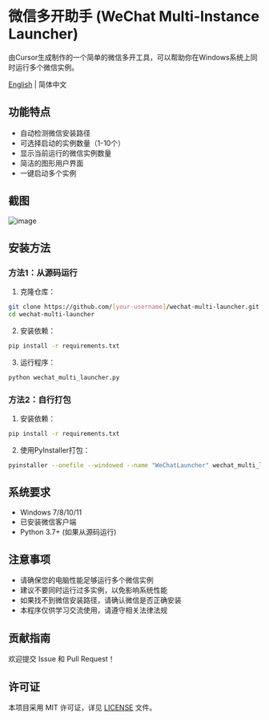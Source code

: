 # 微信多开助手 (WeChat Multi-Instance Launcher)

由Cursor生成制作的一个简单的微信多开工具，可以帮助你在Windows系统上同时运行多个微信实例。

[English](README_EN.md) | 简体中文

## 功能特点

- 自动检测微信安装路径
- 可选择启动的实例数量（1-10个）
- 显示当前运行的微信实例数量
- 简洁的图形用户界面
- 一键启动多个实例

## 截图

![image](https://github.com/user-attachments/assets/44d93c11-ed97-4f3a-b47e-f93b3c91a51e)


## 安装方法

### 方法1：从源码运行

1. 克隆仓库：
```bash
git clone https://github.com/[your-username]/wechat-multi-launcher.git
cd wechat-multi-launcher
```

2. 安装依赖：
```bash
pip install -r requirements.txt
```

3. 运行程序：
```bash
python wechat_multi_launcher.py
```

### 方法2：自行打包

1. 安装依赖：
```bash
pip install -r requirements.txt
```

2. 使用PyInstaller打包：
```bash
pyinstaller --onefile --windowed --name "WeChatLauncher" wechat_multi_launcher.py
```

## 系统要求

- Windows 7/8/10/11
- 已安装微信客户端
- Python 3.7+ (如果从源码运行)

## 注意事项

- 请确保您的电脑性能足够运行多个微信实例
- 建议不要同时运行过多实例，以免影响系统性能
- 如果找不到微信安装路径，请确认微信是否正确安装
- 本程序仅供学习交流使用，请遵守相关法律法规

## 贡献指南

欢迎提交 Issue 和 Pull Request！

## 许可证

本项目采用 MIT 许可证，详见 [LICENSE](LICENSE) 文件。 
